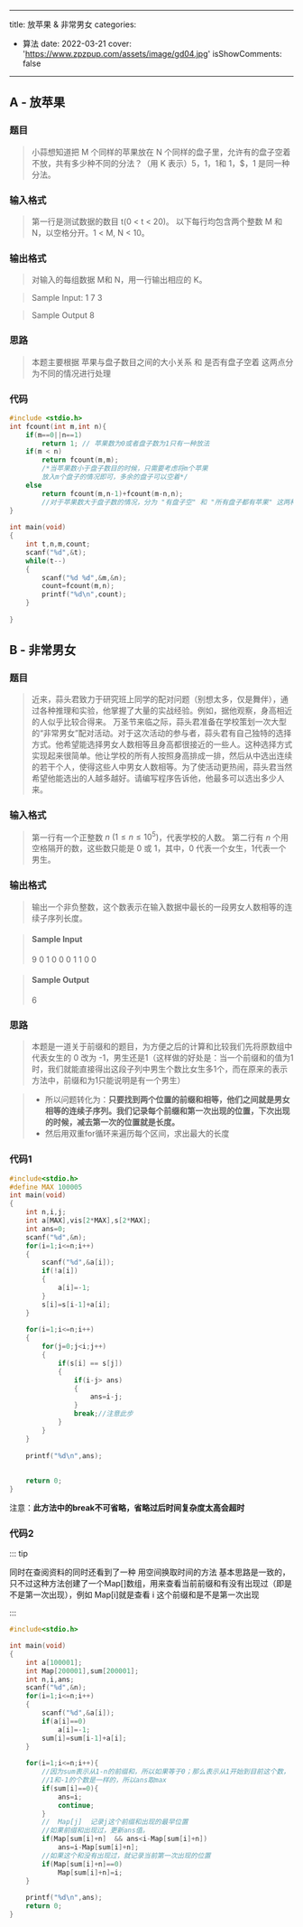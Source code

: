 ﻿---

title: 放苹果 & 非常男女
categories: 
 - 算法
date: 2022-03-21
cover: 'https://www.zpzpup.com/assets/image/gd04.jpg'
isShowComments: false
---

## A - 放苹果

### 题目

> 小蒜想知道把 M 个同样的苹果放在 N 个同样的盘子里，允许有的盘子空着不放，共有多少种不同的分法？（用 K 表示）5，1，1和 1，$，1 是同一种分法。

### 输入格式

> 第一行是测试数据的数目 t(0 < t < 20)。
> 以下每行均包含两个整数 M 和 N，以空格分开。1 < M, N < 10。

### 输出格式

> 对输入的每组数据 M和 N，用一行输出相应的 K。

>Sample Input:
>1
7 3

>Sample Output
>8

### 思路

> 本题主要根据 苹果与盘子数目之间的大小关系 和 是否有盘子空着 这两点分为不同的情况进行处理

### 代码

```c
#include <stdio.h>
int fcount(int m,int n){
	if(m==0||n==1)
		return 1; // 苹果数为0或者盘子数为1只有一种放法
	if(m < n)
		return fcount(m,m);
		/*当苹果数小于盘子数目的时候，只需要考虑将m个苹果
		放入m个盘子的情况即可，多余的盘子可以空着*/
	else
		return fcount(m,n-1)+fcount(m-n,n); 
		//对于苹果数大于盘子数的情况，分为 "有盘子空" 和 "所有盘子都有苹果" 这两种情况处理
}
 
int main(void)
{
	int t,n,m,count;
	scanf("%d",&t);
	while(t--)
	{
		scanf("%d %d",&m,&n);
		count=fcount(m,n);
		printf("%d\n",count);
	}
	
}
```

## B - 非常男女

### 题目

> 近来，蒜头君致力于研究班上同学的配对问题（别想太多，仅是舞伴），通过各种推理和实验，他掌握了大量的实战经验。例如，据他观察，身高相近的人似乎比较合得来。
> 万圣节来临之际，蒜头君准备在学校策划一次大型的“非常男女”配对活动。对于这次活动的参与者，蒜头君有自己独特的选择方式。他希望能选择男女人数相等且身高都很接近的一些人。这种选择方式实现起来很简单。他让学校的所有人按照身高排成一排，然后从中选出连续的若干个人，使得这些人中男女人数相等。为了使活动更热闹，蒜头君当然希望他能选出的人越多越好。请编写程序告诉他，他最多可以选出多少人来。

### 输入格式

> 第一行有一个正整数 $n\ (1\le n \le 10^5)$，代表学校的人数。
> 第二行有 $n$ 个用空格隔开的数，这些数只能是 $0$ 或 $1$，其中，$0$ 代表一个女生，$1$代表一个男生。

### 输出格式

> 输出一个非负整数，这个数表示在输入数据中最长的一段男女人数相等的连续子序列长度。

> #### Sample Input
>9
0 1 0 0 0 1 1 0 0

> #### Sample Output
>6

### 思路

> 本题是一道关于前缀和的题目，为方便之后的计算和比较我们先将原数组中代表女生的 0 改为 -1，男生还是1（这样做的好处是：当一个前缀和的值为1时，我们就能直接得出这段子列中男生个数比女生多1个，而在原来的表示方法中，前缀和为1只能说明是有一个男生）

>* 所以问题转化为：**只要找到两个位置的前缀和相等，他们之间就是男女相等的连续子序列。我们记录每个前缀和第一次出现的位置，下次出现的时候，减去第一次的位置就是长度。**
>* 然后用双重for循环来遍历每个区间，求出最大的长度

### 代码1

```c
#include<stdio.h>
#define MAX 100005
int main(void)
{
	int n,i,j;
	int a[MAX],vis[2*MAX],s[2*MAX]; 
	int ans=0;
	scanf("%d",&n);
	for(i=1;i<=n;i++)
	{
		scanf("%d",&a[i]);
		if(!a[i])
		{
			a[i]=-1;
		}
		s[i]=s[i-1]+a[i];
	}
	
	for(i=1;i<=n;i++)
	{
		for(j=0;j<i;j++)
		{
			if(s[i] == s[j])
			{
				if(i-j> ans)
				{
					ans=i-j;
				}
				break;//注意此步
			}
		}
	}
	
	printf("%d\n",ans);
	
	
	return 0;
}
```
注意：**此方法中的break不可省略，省略过后时间复杂度太高会超时**

### 代码2

::: tip

同时在查阅资料的同时还看到了一种 用空间换取时间的方法 基本思路是一致的，只不过这种方法创建了一个Map[]数组，用来查看当前前缀和有没有出现过（即是不是第一次出现），例如 Map[i]就是查看 i 这个前缀和是不是第一次出现

:::

```c
#include<stdio.h>

int main(void)
{
	int a[100001];
	int Map[200001],sum[200001];
	int n,i,ans;
	scanf("%d",&n);
	for(i=1;i<=n;i++)
	{
		scanf("%d",&a[i]);
		if(a[i]==0) 
			a[i]=-1;
		sum[i]=sum[i-1]+a[i];
	}
	
	for(i=1;i<=n;i++){
		//因为sum表示从1-n的前缀和，所以如果等于0；那么表示从1开始到目前这个数，
		//1和-1的个数是一样的，所以ans取max 
		if(sum[i]==0){
			ans=i;
			continue;
		}
		//  Map[j]  记录j这个前缀和出现的最早位置
		//如果前缀和出现过，更新ans值。 
		if(Map[sum[i]+n]  && ans<i-Map[sum[i]+n])
			ans=i-Map[sum[i]+n];
		//如果这个和没有出现过，就记录当前第一次出现的位置 
		if(Map[sum[i]+n]==0) 
			Map[sum[i]+n]=i;
	}
	
	printf("%d\n",ans);
	return 0;
}

```


